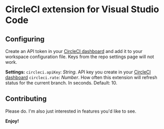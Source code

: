 # CircleCI extension for Visual Studio Code

## Configuring

Create an API token in your [CircleCI dashboard](https://circleci.com/account/api)
and add it to your workspace configuration file. Keys from the repo settings page will not work.

**Settings:**
`circleci.apiKey`: _String_. API key you create in your [CircleCI dashboard](https://circleci.com/account/api)
`circleci.rate`: _Number_. How often this extension will refresh status for the current branch. In seconds. Default: 10.

## Contributing

Please do. I'm also just interested in features you'd like to see.

**Enjoy!**